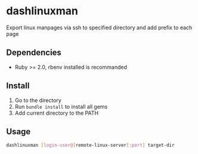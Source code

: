 # dashlinuxman

Export linux manpages via ssh to specified directory and add prefix to each page

## Dependencies

* Ruby >= 2.0, rbenv installed is recommanded

## Install

1. Go to the directory
2. Run `bundle install` to install all gems
3. Add current directory to the PATH

## Usage

```bash
dashlinuxman [login-user@]remote-linux-server[:port] target-dir
```
